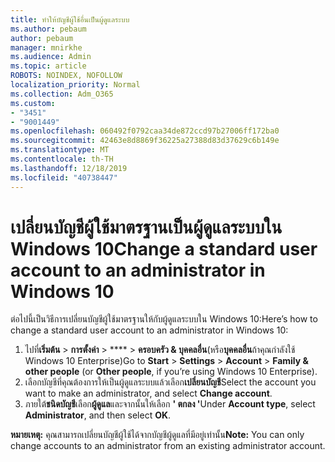 ```yaml
---
title: ทำให้บัญชีผู้ใช้อื่นเป็นผู้ดูแลระบบ
ms.author: pebaum
author: pebaum
manager: mnirkhe
ms.audience: Admin
ms.topic: article
ROBOTS: NOINDEX, NOFOLLOW
localization_priority: Normal
ms.collection: Adm_O365
ms.custom:
- "3451"
- "9001449"
ms.openlocfilehash: 060492f0792caa34de872ccd97b27006ff172ba0
ms.sourcegitcommit: 42463e8d8869f36225a27388d83d37629c6b149e
ms.translationtype: MT
ms.contentlocale: th-TH
ms.lasthandoff: 12/18/2019
ms.locfileid: "40738447"
---
```

# <a name="change-a-standard-user-account-to-an-administrator-in-windows-10"></a><span data-ttu-id="5be78-102">เปลี่ยนบัญชีผู้ใช้มาตรฐานเป็นผู้ดูแลระบบใน Windows 10</span><span class="sxs-lookup"><span data-stu-id="5be78-102">Change a standard user account to an administrator in Windows 10</span></span>

<span data-ttu-id="5be78-103">ต่อไปนี้เป็นวิธีการเปลี่ยนบัญชีผู้ใช้มาตรฐานให้กับผู้ดูแลระบบใน Windows 10:</span><span class="sxs-lookup"><span data-stu-id="5be78-103">Here’s how to change a standard user account to an administrator in Windows 10:</span></span>

1. <span data-ttu-id="5be78-104">ไปที่**เริ่มต้น** > **การตั้งค่า** > \*\*\*\* > **ครอบครัว & บุคคลอื่น**(หรือ**บุคคลอื่น**ถ้าคุณกำลังใช้ Windows 10 Enterprise)</span><span class="sxs-lookup"><span data-stu-id="5be78-104">Go to **Start** > **Settings** > **Account** > **Family & other people** (or **Other people**, if you’re using Windows 10 Enterprise).</span></span>
2. <span data-ttu-id="5be78-105">เลือกบัญชีที่คุณต้องการให้เป็นผู้ดูแลระบบแล้วเลือก**เปลี่ยนบัญชี**</span><span class="sxs-lookup"><span data-stu-id="5be78-105">Select the account you want to make an administrator, and select **Change account**.</span></span>
3. <span data-ttu-id="5be78-106">ภายใต้**ชนิดบัญชี**เลือก**ผู้ดูแล**และจากนั้นให้เลือก **' ตกลง '**</span><span class="sxs-lookup"><span data-stu-id="5be78-106">Under **Account type**, select **Administrator**, and then select **OK**.</span></span>

<span data-ttu-id="5be78-107">**หมายเหตุ:** คุณสามารถเปลี่ยนบัญชีผู้ใช้ได้จากบัญชีผู้ดูแลที่มีอยู่เท่านั้น</span><span class="sxs-lookup"><span data-stu-id="5be78-107">**Note:** You can only change accounts to an administrator from an existing administrator account.</span></span>